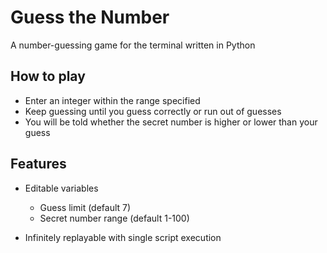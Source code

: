 # Guess the Number

A number-guessing game for the terminal written in Python

## How to play

- Enter an integer within the range specified
- Keep guessing until you guess correctly or run out of guesses
- You will be told whether the secret number is higher or lower than your guess

## Features

- Editable variables
  
  - Guess limit (default 7)
  - Secret number range (default 1-100)
  
- Infinitely replayable with single script execution
